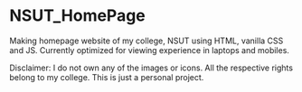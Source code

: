 # NSUT_HomePage
Making homepage website of my college, NSUT using HTML, vanilla CSS and JS. Currently optimized for viewing experience in laptops and mobiles.

Disclaimer: I do not own any of the images or icons. All the respective rights belong to my college. This is just a personal project.
